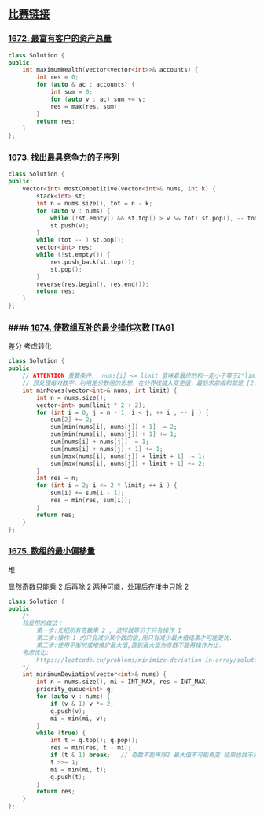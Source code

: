 ## [比赛链接](https://leetcode.cn/contest/weekly-contest-217/)


### [1672. 最富有客户的资产总量](https://leetcode.cn/problems/richest-customer-wealth/)



```c++
class Solution {
public:
    int maximumWealth(vector<vector<int>>& accounts) {
        int res = 0;
        for (auto & ac : accounts) {
            int sum = 0;
            for (auto v : ac) sum += v;
            res = max(res, sum);
        }
        return res;
    }
};
```


### [1673. 找出最具竞争力的子序列](https://leetcode.cn/problems/find-the-most-competitive-subsequence/)



```c++
class Solution {
public:
    vector<int> mostCompetitive(vector<int>& nums, int k) {
        stack<int> st;
        int n = nums.size(), tot = n - k;
        for (auto v : nums) {
            while (!st.empty() && st.top() > v && tot) st.pop(), -- tot;
            st.push(v);
        }
        while (tot -- ) st.pop();
        vector<int> res;
        while (!st.empty()) {
            res.push_back(st.top());
            st.pop();
        }
        reverse(res.begin(), res.end());
        return res;
    }
};
```

### #### [1674. 使数组互补的最少操作次数](https://leetcode.cn/problems/minimum-moves-to-make-array-complementary/) [TAG]

差分 考虑转化

```c++
class Solution {
public:
    // ATTENTION 重要条件:  nums[i] <= limit 意味着最终的和一定小于等于2*limit
    // 预处理每对数字，利用差分数组的思想，在分界线插入变更值，最后求前缀和就是 [2,2∗limit] 上的答案
    int minMoves(vector<int>& nums, int limit) {
        int n = nums.size();
        vector<int> sum(limit * 2 + 2);
        for (int i = 0, j = n - 1; i < j; ++ i , -- j ) {
            sum[2] += 2;
            sum[min(nums[i], nums[j]) + 1] -= 2;
            sum[min(nums[i], nums[j]) + 1] += 1;
            sum[nums[i] + nums[j]] -= 1;
            sum[nums[i] + nums[j] + 1] += 1;
            sum[max(nums[i], nums[j]) + limit + 1] -= 1;
            sum[max(nums[i], nums[j]) + limit + 1] += 2;
        }
        int res = n;
        for (int i = 2; i <= 2 * limit; ++ i ) {
            sum[i] += sum[i - 1];
            res = min(res, sum[i]);
        }
        return res;
    }
};
```

### [1675. 数组的最小偏移量](https://leetcode.cn/problems/minimize-deviation-in-array/)

堆

显然奇数只能乘 2 后再除 2 两种可能，处理后在堆中只除 2 


```c++
class Solution {
public:
    /*
    较显然的做法：
        第一步:先把所有奇数乘 2 , 这样就等价于只有操作 1
        第二步:操作 1 的只会减少某个数的值,而只有减少最大值结果才可能更优.
        第三步:使用平衡树或堆维护最大值,直到最大值为奇数不能再操作为止.
    考虑优化:
        https://leetcode.cn/problems/minimize-deviation-in-array/solution/yi-chong-fu-za-du-geng-di-de-zuo-fa-by-heltion-2/
    */
    int minimumDeviation(vector<int>& nums) {
        int n = nums.size(), mi = INT_MAX, res = INT_MAX;
        priority_queue<int> q;
        for (auto v : nums) {
            if (v & 1) v *= 2;
            q.push(v);
            mi = min(mi, v);
        }
        while (true) {
            int t = q.top(); q.pop();
            res = min(res, t - mi);
            if (t & 1) break;   // 奇数不能再除2 最大值不可能再变 结果也就不会更小
            t >>= 1;
            mi = min(mi, t);
            q.push(t);
        }
        return res;
    }
};
```
